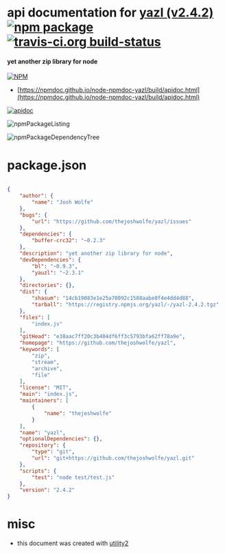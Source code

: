 # api documentation for  [yazl (v2.4.2)](https://github.com/thejoshwolfe/yazl)  [![npm package](https://img.shields.io/npm/v/npmdoc-yazl.svg?style=flat-square)](https://www.npmjs.org/package/npmdoc-yazl) [![travis-ci.org build-status](https://api.travis-ci.org/npmdoc/node-npmdoc-yazl.svg)](https://travis-ci.org/npmdoc/node-npmdoc-yazl)
#### yet another zip library for node

[![NPM](https://nodei.co/npm/yazl.png?downloads=true&downloadRank=true&stars=true)](https://www.npmjs.com/package/yazl)

- [https://npmdoc.github.io/node-npmdoc-yazl/build/apidoc.html](https://npmdoc.github.io/node-npmdoc-yazl/build/apidoc.html)

[![apidoc](https://npmdoc.github.io/node-npmdoc-yazl/build/screenCapture.buildCi.browser.%252Ftmp%252Fbuild%252Fapidoc.html.png)](https://npmdoc.github.io/node-npmdoc-yazl/build/apidoc.html)

![npmPackageListing](https://npmdoc.github.io/node-npmdoc-yazl/build/screenCapture.npmPackageListing.svg)

![npmPackageDependencyTree](https://npmdoc.github.io/node-npmdoc-yazl/build/screenCapture.npmPackageDependencyTree.svg)



# package.json

```json

{
    "author": {
        "name": "Josh Wolfe"
    },
    "bugs": {
        "url": "https://github.com/thejoshwolfe/yazl/issues"
    },
    "dependencies": {
        "buffer-crc32": "~0.2.3"
    },
    "description": "yet another zip library for node",
    "devDependencies": {
        "bl": "~0.9.3",
        "yauzl": "~2.3.1"
    },
    "directories": {},
    "dist": {
        "shasum": "14cb19083e1e25a70092c1588aabe0f4e4dd4d88",
        "tarball": "https://registry.npmjs.org/yazl/-/yazl-2.4.2.tgz"
    },
    "files": [
        "index.js"
    ],
    "gitHead": "e38aac7ff20c3b404df6ff3c5793bfa62ff78a9e",
    "homepage": "https://github.com/thejoshwolfe/yazl",
    "keywords": [
        "zip",
        "stream",
        "archive",
        "file"
    ],
    "license": "MIT",
    "main": "index.js",
    "maintainers": [
        {
            "name": "thejoshwolfe"
        }
    ],
    "name": "yazl",
    "optionalDependencies": {},
    "repository": {
        "type": "git",
        "url": "git+https://github.com/thejoshwolfe/yazl.git"
    },
    "scripts": {
        "test": "node test/test.js"
    },
    "version": "2.4.2"
}
```



# misc
- this document was created with [utility2](https://github.com/kaizhu256/node-utility2)
